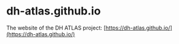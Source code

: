 # dh-atlas.github.io
The website of the DH ATLAS project: [https://dh-atlas.github.io/](https://dh-atlas.github.io/)

